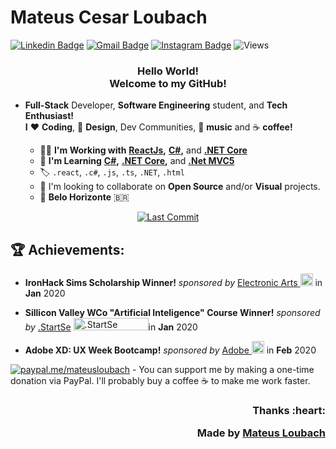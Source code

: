 # Mateus Cesar Loubach
[![Linkedin Badge](https://img.shields.io/badge/-LinkedIn%20-0a66c2?style=flat-square&logo=Linkedin&logoColor=white&link=https://www.linkedin.com/in/mateusloubach/)](https://www.linkedin.com/in/mateusloubach/) 
[![Gmail Badge](https://img.shields.io/badge/-Gmail-ff5e5b?style=flat-square&logo=Gmail&logoColor=white&link=mailto:mateusloubach@hotmail.com)](mailto:mateusloubach@hotmail.com)
[![Instagram Badge](https://img.shields.io/badge/-Instagram%20-ffdc80?style=flat-square&logo=Instagram&logoColor=white&link=https://https://www.instagram.com/mt_lbach/)](https://www.instagram.com/mt_lbach/) 
![Views](https://komarev.com/ghpvc/?username=mateusloubach&style=flat-square&color=00d27f&label=Visitors)
<!--[![Behance Badge](https://img.shields.io/badge/Behance-0088cc?style=flat-square&logo=Behance&link=https://www.behance.net/mateusloubach)](https://www.behance.net/mateusloubach)-->
<!-- <a href="https://www.linkedin.com/in/mateusloubach/"><img alt="Mateus Loubach" src="https://img.shields.io/badge/-mateusloubach-8257E5?style=flat&logo=Linkedin&logoColor=white" /></a> -->

<!-- backup img: https://brtechnosoft.com/wp-content/uploads/2019/08/Hiring-manage.gif -->
<!-- <img align='right' width=320 src="https://cdn.dribbble.com/users/1292677/screenshots/6139167/media/5387dc7e035b3efe9d94516044de66a4.gif"> -->

<!-- HEADER -->
<h3 align="center">
     Hello World! <br>Welcome to my GitHub!
</h3>

<!-- ABOUT ME -->
- **Full-Stack** Developer, **Software Engineering** student, and **Tech Enthusiast!** <br>
**I** :heart: **Coding**, :art: **Design**, Dev Communities, :musical_note: **music** and :coffee: **coffee!**

  - :man_technologist: **I'm Working with** **[ReactJs](https://reactjs.org/),** **[C#](https://docs.microsoft.com/en-us/dotnet/csharp/),** and **[.NET Core](https://docs.microsoft.com/en-us/aspnet/core/?view=aspnetcore-6.0)**
  - :seedling: **I'm Learning** **[C#](https://docs.microsoft.com/en-us/dotnet/csharp/),** **[.NET Core](https://docs.microsoft.com/en-us/aspnet/core/?view=aspnetcore-6.0),** and **[.Net MVC5]( https://docs.microsoft.com/en-us/aspnet/mvc/overview/getting-started/introduction/getting-started)**
  - :label: `.react`, `.c#`, `.js`, `.ts`, `.NET`, `.html`
  - 🤝 I'm looking to collaborate on **Open Source** and/or **Visual** projects.
  - :round_pushpin: **Belo Horizonte** :brazil:
 
<p align="center">
  <a href="https://github.com/mateusloubach/mateusloubach/commits/main">
    <img alt="Last Commit" src="https://img.shields.io/github/last-commit/mateusloubach/mateusloubach">
  </a>
</p>

## :trophy: Achievements:

- **IronHack Sims Scholarship Winner!**   *sponsored by* <a href="https://www.ea.com/">Electronic Arts </a>
  <img src="https://upload.wikimedia.org/wikipedia/commons/0/0d/Electronic-Arts-Logo.svg" alt="EA" width="20" height="20"/> in **Jan** 2020<br>

- **Sillicon Valley WCo "Artificial Inteligence" Course Winner!**   *sponsored by* <a href="https://www.startse.com/">.StartSe</a>
  <img src="https://login.startse.com/img/startse-logo.svg" alt=".StartSe" width="120" height="20"/>in **Jan** 2020<br>

- **Adobe XD: UX Week Bootcamp!**         *sponsored by* <a href="https://www.adobe.com/">Adobe </a>
  <img src="https://upload.wikimedia.org/wikipedia/commons/thumb/c/c2/Adobe_XD_CC_icon.svg/512px-Adobe_XD_CC_icon.svg.png" alt="AdobeXD" width="20" height="20"/> in **Feb** 2020


[![paypal.me/mateusloubach](https://ionicabizau.github.io/badges/paypal.svg)](https://www.paypal.me/mateusloubach) - You can support me by making a one-time donation via PayPal. I'll probably buy a coffee :coffee: to make me work faster.

<h3 align="right">Thanks :heart:
    
Made by [Mateus Loubach](https://github.com/mateusloubach)

<!--![Profile Views](https://komarev.com/ghpvc/?username=mateusloubach&style=flat-square&color=ffdc80)-->
